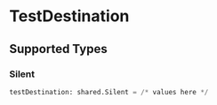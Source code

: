 # TestDestination


## Supported Types

### Silent

```python
testDestination: shared.Silent = /* values here */
```

